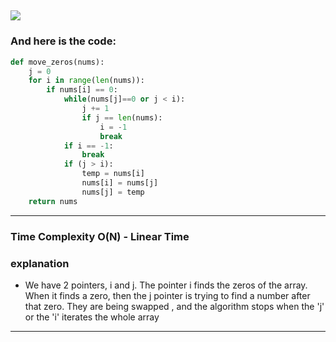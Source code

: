 ![](/images/Leetcode_Day4.png)
---
### And here is the code:

```python
def move_zeros(nums):
    j = 0
    for i in range(len(nums)):
        if nums[i] == 0:
            while(nums[j]==0 or j < i):
                j += 1
                if j == len(nums):  
                    i = -1
                    break
            if i == -1:
                break
            if (j > i):
                temp = nums[i]
                nums[i] = nums[j]
                nums[j] = temp
    return nums

```
---
### Time Complexity O(N) - Linear Time
### explanation 
- We have 2 pointers, i and j.
The pointer i finds the zeros of the array.
When it finds a zero, then the j pointer is trying to find a number after that zero.
They are being swapped , and the algorithm stops when the 'j'  or the 'i' iterates the whole array
---
